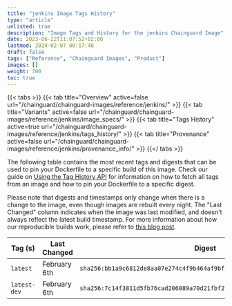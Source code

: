 ```yaml
---
title: "jenkins Image Tags History"
type: "article"
unlisted: true
description: "Image Tags and History for the jenkins Chainguard Image"
date: 2023-06-22T11:07:52+02:00
lastmod: 2024-02-07 00:17:48
draft: false
tags: ["Reference", "Chainguard Images", "Product"]
images: []
weight: 700
toc: true
---
```


{{< tabs >}}
{{< tab title="Overview" active=false url="/chainguard/chainguard-images/reference/jenkins/" >}}
{{< tab title="Variants" active=false url="/chainguard/chainguard-images/reference/jenkins/image_specs/" >}}
{{< tab title="Tags History" active=true url="/chainguard/chainguard-images/reference/jenkins/tags_history/" >}}
{{< tab title="Provenance" active=false url="/chainguard/chainguard-images/reference/jenkins/provenance_info/" >}}
{{</ tabs >}}

The following table contains the most recent tags and digests that can be used to pin your Dockerfile to a specific build of this image. Check our guide on [Using the Tag History API](/chainguard/chainguard-images/using-the-tag-history-api/) for information on how to fetch all tags from an image and how to pin your Dockerfile to a specific digest.

Please note that digests and timestamps only change when there is a change to the image, even though images are rebuilt every night. The "Last Changed" column indicates when the image was last modified, and doesn't always reflect the latest build timestamp. For more information about how our reproducible builds work, please refer to [this blog post](https://www.chainguard.dev/unchained/reproducing-chainguards-reproducible-image-builds).

| Tag (s)       | Last Changed | Digest                                                                    |
|---------------|--------------|---------------------------------------------------------------------------|
|  `latest`     | February 6th | `sha256:bb1a9c6812de8aa07e274c4f9b464af9bf99323e8eefb9044657f2b6f298a856` |
|  `latest-dev` | February 6th | `sha256:7c14f3811d5fb76cad206089a70d21fbf29e9ccb3ad165c036c8cdbccbe75e43` |

